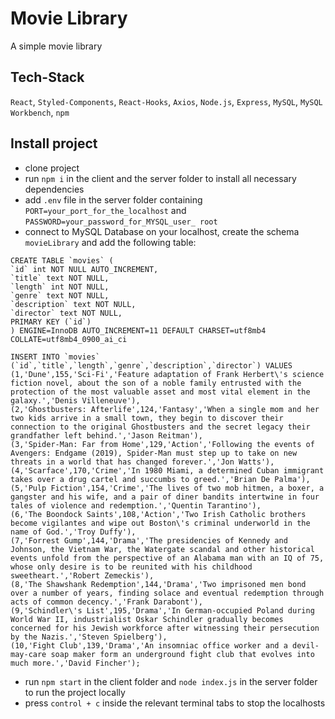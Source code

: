# Movie Library

A simple movie library

## Tech-Stack

`React`,
`Styled-Components`,
`React-Hooks`,
`Axios`,
`Node.js`,
`Express`,
`MySQL`,
`MySQL Workbench`,
`npm`

## Install project

- clone project
- run `npm i` in the client and the server folder to install all necessary dependencies
- add `.env` file in the server folder containing `PORT=your_port_for_the_localhost` and `PASSWORD=your_password_for_MYSQL_user_ root`
- connect to MySQL Database on your localhost, create the schema `movieLibrary` and add the following table:

```
CREATE TABLE `movies` (
`id` int NOT NULL AUTO_INCREMENT,
`title` text NOT NULL,
`length` int NOT NULL,
`genre` text NOT NULL,
`description` text NOT NULL,
`director` text NOT NULL,
PRIMARY KEY (`id`)
) ENGINE=InnoDB AUTO_INCREMENT=11 DEFAULT CHARSET=utf8mb4 COLLATE=utf8mb4_0900_ai_ci

INSERT INTO `movies` (`id`,`title`,`length`,`genre`,`description`,`director`) VALUES
(1,'Dune',155,'Sci-Fi','Feature adaptation of Frank Herbert\'s science fiction novel, about the son of a noble family entrusted with the protection of the most valuable asset and most vital element in the galaxy.','Denis Villeneuve'),
(2,'Ghostbusters: Afterlife',124,'Fantasy','When a single mom and her two kids arrive in a small town, they begin to discover their connection to the original Ghostbusters and the secret legacy their grandfather left behind.','Jason Reitman'),
(3,'Spider-Man: Far from Home',129,'Action','Following the events of Avengers: Endgame (2019), Spider-Man must step up to take on new threats in a world that has changed forever.','Jon Watts'),
(4,'Scarface',170,'Crime','In 1980 Miami, a determined Cuban immigrant takes over a drug cartel and succumbs to greed.','Brian De Palma'),
(5,'Pulp Fiction',154,'Crime','The lives of two mob hitmen, a boxer, a gangster and his wife, and a pair of diner bandits intertwine in four tales of violence and redemption.','Quentin Tarantino'),
(6,'The Boondock Saints',108,'Action','Two Irish Catholic brothers become vigilantes and wipe out Boston\'s criminal underworld in the name of God.','Troy Duffy'),
(7,'Forrest Gump',144,'Drama','The presidencies of Kennedy and Johnson, the Vietnam War, the Watergate scandal and other historical events unfold from the perspective of an Alabama man with an IQ of 75, whose only desire is to be reunited with his childhood sweetheart.','Robert Zemeckis'),
(8,'The Shawshank Redemption',144,'Drama','Two imprisoned men bond over a number of years, finding solace and eventual redemption through acts of common decency.','Frank Darabont'),
(9,'Schindler\'s List',195,'Drama','In German-occupied Poland during World War II, industrialist Oskar Schindler gradually becomes concerned for his Jewish workforce after witnessing their persecution by the Nazis.','Steven Spielberg'),
(10,'Fight Club',139,'Drama','An insomniac office worker and a devil-may-care soap maker form an underground fight club that evolves into much more.','David Fincher');
```

- run `npm start` in the client folder and `node index.js` in the server folder to run the project locally
- press `control + c` inside the relevant terminal tabs to stop the localhosts
